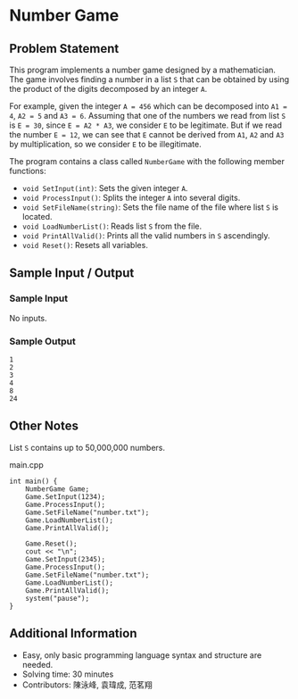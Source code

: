 # Number Game

## Problem Statement
This program implements a number game designed by a mathematician. The game involves finding a number in a list `S` that can be obtained by using the product of the digits decomposed by an integer `A`.

For example, given the integer `A = 456` which can be decomposed into `A1 = 4`, `A2 = 5` and `A3 = 6`. Assuming that one of the numbers we read from list `S` is `E = 30`, since `E = A2 * A3`, we consider `E` to be legitimate. But if we read the number `E = 12`, we can see that `E` cannot be derived from `A1`, `A2` and `A3` by multiplication, so we consider `E` to be illegitimate.

The program contains a class called `NumberGame` with the following member functions:

* `void SetInput(int)`: Sets the given integer `A`.
* `void ProcessInput()`: Splits the integer `A` into several digits.
* `void SetFileName(string)`: Sets the file name of the file where list `S` is located.
* `void LoadNumberList()`: Reads list `S` from the file.
* `void PrintAllValid()`: Prints all the valid numbers in `S` ascendingly.
* `void Reset()`: Resets all variables.

## Sample Input / Output

### Sample Input
No inputs.

### Sample Output
```
1
2
3
4
8
24
```

## Other Notes
List `S` contains up to 50,000,000 numbers.

main.cpp
```
int main() {
    NumberGame Game;
    Game.SetInput(1234);
    Game.ProcessInput();
    Game.SetFileName("number.txt");
    Game.LoadNumberList();
    Game.PrintAllValid();

    Game.Reset();
    cout << "\n";
    Game.SetInput(2345);
    Game.ProcessInput();
    Game.SetFileName("number.txt");
    Game.LoadNumberList();
    Game.PrintAllValid();
    system("pause");
}
```

## Additional Information
* Easy, only basic programming language syntax and structure are needed.
* Solving time: 30 minutes
* Contributors: 陳泳峰, 袁瑋成, 范茗翔


